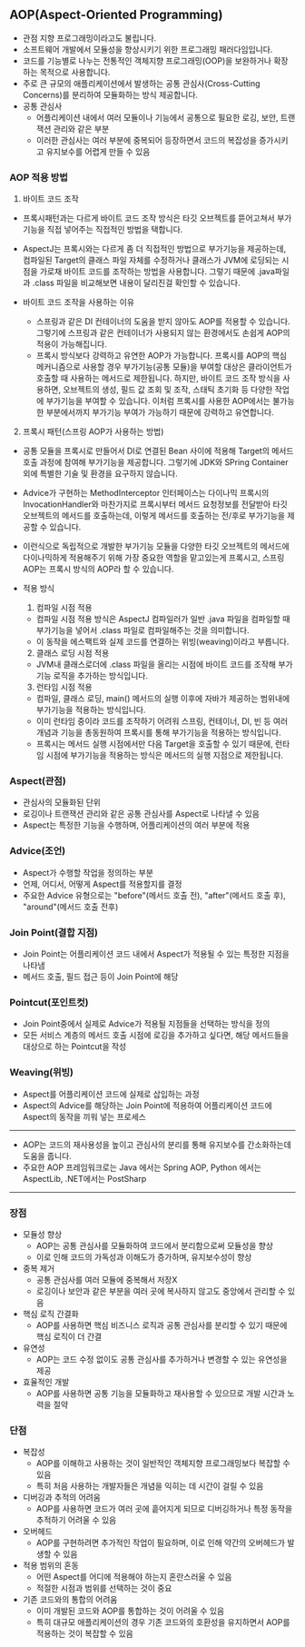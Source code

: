 ## AOP(Aspect-Oriented Programming)
- 관점 지향 프로그래밍이라고도 불립니다.
- 소프트웨어 개발에서 모듈성을 향상시키기 위한 프로그래밍 패러다임입니다.
- 코드를 기능별로 나누는 전통적인 객체지향 프로그래밍(OOP)을 보완하거나 확장하는 목적으로 사용합니다.
- 주로 큰 규모의 애플리케이션에서 발생하는 공통 관심사(Cross-Cutting Concerns)를 분리하여 모듈화하는 방식 제공합니다.
- 공통 관심사
  - 어플리케이션 내에서 여러 모듈이나 기능에서 공통으로 필요한 로깅, 보안, 트랜잭션 관리와 같은 부분
  - 이러한 관심사는 여러 부분에 중복되어 등장하면서 코드의 복잡성을 증가시키고 유지보수를 어렵게 만들 수 있음

### AOP 적용 방법
1. 바이트 코드 조작
  - 프록시패턴과는 다르게 바이트 코드 조작 방식은 타깃 오브젝트를 뜯어고쳐서 부가기능을 직접 넣어주는 직접적인 방법을 택합니다.
  - AspectJ는 프록시와는 다르게 좀 더 직접적인 방법으로 부가기능을 제공하는데, 컴파일된 Target의 클래스 파일 자체를 수정하거나 클래스가 JVM에 로딩되는 시점을 가로채
바이트 코드를 조작하는 방법을 사용합니다. 그렇기 때문에 .java파일과 .class 파일을 비교해보면 내용이 달리진걸 확인할 수 있습니다.

  - 바이트 코드 조작을 사용하는 이유
    - 스프링과 같은 DI 컨테이너의 도움을 받지 않아도 AOP를 적용할 수 있습니다.
그렇기에 스프링과 같은 컨테이너가 사용되지 않는 환경에서도 손쉽게 AOP의 적용이 가능해집니다.
    - 프록시 방식보다 강력하고 유연한 AOP가 가능합니다.
프록시를 AOP의 핵심 메커니즘으로 사용할 경우 부가기능(공통 모듈)을 부여할 대상은 클라이언트가 호출할 때 사용하는 메서드로 제한됩니다.
하지만, 바이트 코드 조작 방식을 사용하면, 오브젝트의 생성, 필드 값 조회 및 조작, 스태틱 초기화 등 다양한 작업에 부가기능을 부여할 수 있습니다.
이처럼 프록시를 사용한 AOP에서는 불가능한 부분에서까지 부가기능 부여가 가능하기 때문에 강력하고 유연합니다.

2. 프록시 패턴(스프링 AOP가 사용하는 방법)
  - 공통 모듈을 프록시로 만들어서 DI로 연결된 Bean 사이에 적용해 Target의 메서드 호출 과정에 참여해 부가기능을 제공합니다.
그렇기에 JDK와 SPring Container외에 특별한 기술 및 환경을 요구하지 않습니다.
  - Advice가 구현하는 MethodInterceptor 인터페이스는 다이나믹 프록시의 InvocationHandler와 마찬가지로 프록시부터 메서드 요청정보를 전달받아
타깃 오브젝트의 메서드를 호출하는데, 이렇게 메서드를 호출하는 전/후로 부가기능을 제공할 수 있습니다.
  - 이런식으로 독립적으로 개발한 부가기능 모듈을 다양한 타깃 오브젝트의 메서드에 다이나믹하게 적용해주기 위해 가장 중요한 역할을 맡고있는게
프록시고, 스프링 AOP는 프록시 방식의 AOP라 할 수 있습니다.

- 적용 방식
  1. 컴파일 시점 적용
    - 컴파일 시점 적용 방식은 AspectJ 컴파일러가 일반 .java 파일을 컴파일할 때 부가기능을 넣어서 .class 파일로 컴파일해주는 것을 의미합니다.
    - 이 동작을 에스팩트와 실제 코드를 연결하는 위빙(weaving)이라고 부릅니다.
  2. 클래스 로딩 시점 적용
    - JVM내 클래스로더에 .class 파일을 올리는 시점에 바이트 코드를 조작해 부가기능 로직을 추가하는 방식입니다.
  3. 런타임 시점 적용
    - 컴파일, 클래스 로딩, main() 메서드의 실행 이후에 자바가 제공하는 범위내에 부가기능을 적용하는 방식입니다.
    - 이미 런타임 중이라 코드를 조작하기 어려워 스프링, 컨테이너, DI, 빈 등 여러 개념과 기능을 총동원하여 프록시를 통해 부가기능을 적용하는 방식입니다.
    - 프록시는 메서드 실행 시점에서만 다음 Target을 호출할 수 있기 때문에, 런타임 시점에 부가기능을 적용하는 방식은 메서드의 실행 지점으로 제한됩니다.

### Aspect(관점)
- 관심사의 모듈화된 단위
- 로깅이나 트랜잭션 관리와 같은 공통 관심사를 Aspect로 나타낼 수 있음
- Aspect는 특정한 기능을 수행하며, 어플리케이션의 여러 부분에 적용

### Advice(조언)
- Aspect가 수행할 작업을 정의하는 부분
- 언제, 어디서, 어떻게 Aspect를 적용할지를 결정
- 주요한 Advice 유형으로는 "before"(메서드 호출 전), "after"(메서드 호출 후), "around"(메서드 호출 전후)

### Join Point(결합 지점)
- Join Point는 어플리케이션 코드 내에서 Aspect가 적용될 수 있는 특정한 지점을 나타냄
- 메서드 호출, 필드 접근 등이 Join Point에 해당

### Pointcut(포인트컷)
- Join Point중에서 실제로 Advice가 적용될 지점들을 선택하는 방식을 정의
- 모든 서비스 계층의 메서드 호출 시점에 로깅을 추가하고 싶다면, 해당 메서드들을 대상으로 하는 Pointcut을 작성

### Weaving(위빙)
- Aspect를 어플리케이션 코드에 실제로 삽입하는 과정
- Aspect의 Advice를 해당하는 Join Point에 적용하여 어플리케이션 코드에 Aspect의 동작을 끼워 넣는 프로세스

---
- AOP는 코드의 재사용성을 높이고 관심사의 분리를 통해 유지보수를 간소화하는데 도움을 줍니다.
- 주요한 AOP 프레임워크로는 Java 에서는 Spring AOP, Python 에서는 AspectLib, .NET에서는 PostSharp
---

### 장점
- 모듈성 향상
  - AOP는 공통 관심사를 모듈화하여 코드에서 분리함으로써 모듈성을 향상
  - 이로 인해 코드의 가독성과 이해도가 증가하며, 유지보수성이 향상
- 중복 제거
  - 공통 관심사를 여러 모듈에 중복해서 저장X
  - 로깅이나 보안과 같은 부분을 여러 곳에 복사하지 않고도 중앙에서 관리할 수 있음
- 핵심 로직 간결화
  - AOP를 사용하면 핵심 비즈니스 로직과 공통 관심사를 분리할 수 있기 때문에 핵심 로직이 더 간결
- 유연성
  - AOP는 코드 수정 없이도 공통 관심사를 추가하거나 변경할 수 있는 유연성을 제공
- 효율적인 개발
  - AOP를 사용하면 공통 기능을 모듈화하고 재사용할 수 있으므로 개발 시간과 노력을 절약

### 단점
- 복잡성
  - AOP를 이해하고 사용하는 것이 일반적인 객체지향 프로그래밍보다 복잡할 수 있음
  - 특히 처음 사용하는 개발자들은 개념을 익히는 데 시간이 걸릴 수 있음
- 디버깅과 추적의 어려움
  - AOP를 사용하면 코드가 여러 곳에 흩어지게 되므로 디버깅하거나 특정 동작을 추적하기 어려울 수 있음
- 오버헤드
  - AOP를 구현하려면 추가적인 작업이 필요하며, 이로 인해 약간의 오버헤드가 발생할 수 있음
- 적용 범위의 혼동
  - 어떤 Aspect를 어디에 적용해야 하는지 혼란스러울 수 있음
  - 적절한 시점과 범위를 선택하는 것이 중요
- 기존 코드와의 통합의 어려움
  - 이미 개발된 코드와 AOP를 통합하는 것이 어려울 수 있음
  - 특히 대규모 애플리케이션의 경우 기존 코드와의 호환성을 유지하면서 AOP를 적용하는 것이 복잡할 수 있음
